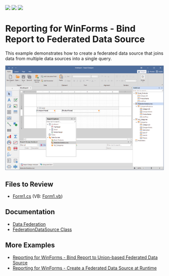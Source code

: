 <!-- default badges list -->
![](https://img.shields.io/endpoint?url=https://codecentral.devexpress.com/api/v1/VersionRange/187623907/23.1.2%2B)
[![](https://img.shields.io/badge/Open_in_DevExpress_Support_Center-FF7200?style=flat-square&logo=DevExpress&logoColor=white)](https://supportcenter.devexpress.com/ticket/details/T828707)
[![](https://img.shields.io/badge/📖_How_to_use_DevExpress_Examples-e9f6fc?style=flat-square)](https://docs.devexpress.com/GeneralInformation/403183)
<!-- default badges end -->
<!-- default badges list -->
# Reporting for WinForms - Bind Report to Federated Data Source

This example demonstrates how to create a federated data source that joins data from multiple data sources into a single query. 

![Report Designer - Federated Data Source](Images/screenshot.png)

## Files to Review

- [Form1.cs](CS/Form1.cs) (VB: [Form1.vb](VB/Form1.vb))


## Documentation

- [Data Federation](https://docs.devexpress.com/XtraReports/400917/detailed-guide-to-devexpress-reporting/bind-reports-to-data/data-federation)
- [FederationDataSource Class](https://docs.devexpress.com/CoreLibraries/DevExpress.DataAccess.DataFederation.FederationDataSource)

## More Examples

- [Reporting for WinForms - Bind Report to Union-based Federated Data Source](https://github.com/DevExpress-Examples/reporting-winforms-bind-union-federated-data-source)
- [Reporting for WinForms - Create a Federated Data Source at Runtime](https://github.com/DevExpress-Examples/how-to-create-a-federated-data-source-at-runtime)
